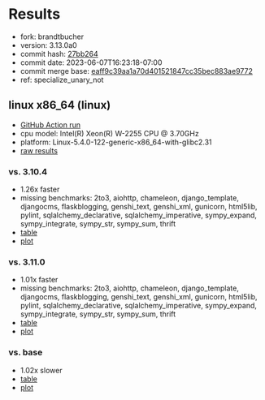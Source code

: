 # Results

- fork: brandtbucher
- version: 3.13.0a0
- commit hash: [27bb264](https://github.com/brandtbucher/cpython/commit/27bb264)
- commit date: 2023-06-07T16:23:18-07:00
- commit merge base: [eaff9c39aa1a70d401521847cc35bec883ae9772](https://github.com/brandtbucher/cpython/commit/eaff9c39aa1a70d401521847cc35bec883ae9772)
- ref: specialize_unary_not

## linux x86_64 (linux)

- [GitHub Action run](https://github.com/faster-cpython/benchmarking/actions/runs/5205704846)
- cpu model: Intel(R) Xeon(R) W-2255 CPU @ 3.70GHz
- platform: Linux-5.4.0-122-generic-x86_64-with-glibc2.31
- [raw results](bm-20230607-linux-x86_64-brandtbucher-specialize_unary_not-3.13.0a0-27bb264.json)

### vs. 3.10.4

- 1.26x faster
- missing benchmarks: 2to3, aiohttp, chameleon, django_template, djangocms, flaskblogging, genshi_text, genshi_xml, gunicorn, html5lib, pylint, sqlalchemy_declarative, sqlalchemy_imperative, sympy_expand, sympy_integrate, sympy_str, sympy_sum, thrift
- [table](bm-20230607-linux-x86_64-brandtbucher-specialize_unary_not-3.13.0a0-27bb264-vs-3.10.4.md)
- [plot](bm-20230607-linux-x86_64-brandtbucher-specialize_unary_not-3.13.0a0-27bb264-vs-3.10.4.png)

### vs. 3.11.0

- 1.01x faster
- missing benchmarks: 2to3, aiohttp, chameleon, django_template, djangocms, flaskblogging, genshi_text, genshi_xml, gunicorn, html5lib, pylint, sqlalchemy_declarative, sqlalchemy_imperative, sympy_expand, sympy_integrate, sympy_str, sympy_sum, thrift
- [table](bm-20230607-linux-x86_64-brandtbucher-specialize_unary_not-3.13.0a0-27bb264-vs-3.11.0.md)
- [plot](bm-20230607-linux-x86_64-brandtbucher-specialize_unary_not-3.13.0a0-27bb264-vs-3.11.0.png)

### vs. base

- 1.02x slower
- [table](bm-20230607-linux-x86_64-brandtbucher-specialize_unary_not-3.13.0a0-27bb264-vs-base.md)
- [plot](bm-20230607-linux-x86_64-brandtbucher-specialize_unary_not-3.13.0a0-27bb264-vs-base.png)

